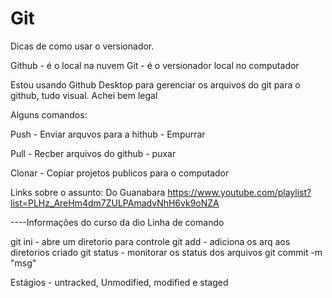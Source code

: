 # Git

Dicas de como usar o versionador.

Github - é o local na nuvem
Git - é o versionador local no computador

Estou usando Github Desktop para gerenciar os arquivos do git para o github, tudo visual. Achei bem legal

Alguns comandos:

Push - Enviar arquvos para a hithub - Empurrar
 
Pull - Recber arquivos do github - puxar

Clonar - Copiar projetos publicos para o computador

Links sobre o assunto:
Do Guanabara
https://www.youtube.com/playlist?list=PLHz_AreHm4dm7ZULPAmadvNhH6vk9oNZA

----Informações do curso da dio 
Linha de comando

git ini - abre um diretorio para controle
git add - adiciona os arq aos diretorios criado
git status - monitorar os status dos arquivos
git commit -m "msg"

Estágios - untracked, Unmodified, modified e staged
